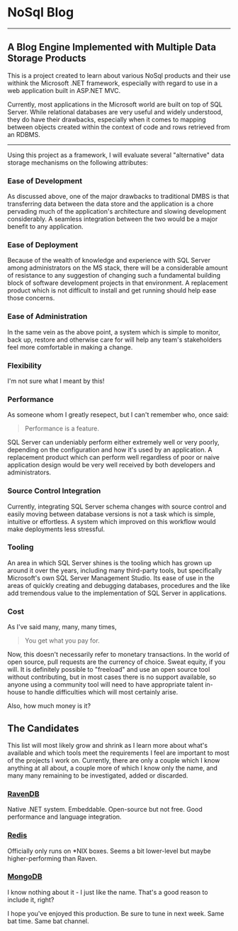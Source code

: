 NoSql Blog
==========

---

A Blog Engine Implemented with Multiple Data Storage Products
-------------------------------------------------------------

This is a project created to learn about various NoSql products and 
their use withink the Microsoft .NET framework, especially with
regard to use in a web application built in ASP.NET MVC. 

Currently, most applications in the Microsoft world are built on 
top of SQL Server. While relational databases are very useful and 
widely understood, they do have their drawbacks, especially when
it comes to mapping between objects created within the context of
code and rows retrieved from an RDBMS.

***

Using this project as a framework, I will evaluate several
"alternative" data storage mechanisms on the following attributes:

### Ease of Development

As discussed above, one of the major drawbacks to traditional DMBS
is that transferring data between the data store and the application
is a chore pervading much of the application's architecture and 
slowing development considerably. A seamless integration between the
two would be a major benefit to any application.

### Ease of Deployment

Because of the wealth of knowledge and experience with SQL Server
among administrators on the MS stack, there will be a considerable
amount of resistance to any suggestion of changing such a 
fundamental building block of software development projects in that
environment. A replacement product which is not difficult to install
and get running should help ease those concerns.

### Ease of Administration

In the same vein as the above point, a system which is simple to 
monitor, back up, restore and otherwise care for will help any
team's stakeholders feel more comfortable in making a change.

### Flexibility

I'm not sure what I meant by this!

### Performance

As someone whom I greatly resepect, but I can't remember who, once said:

> Performance is a feature.

SQL Server can undeniably perform either extremely well or very poorly,
depending on the configuration and how it's used by an application. A
replacement product which can perform well regardless of poor or naive
application design would be very well received by both developers and
administrators.

### Source Control Integration

Currently, integrating SQL Server schema changes with source control and
easily moving between database versions is not a task which is simple,
intuitive or effortless. A system which improved on this workflow would
make deployments less stressful.

### Tooling

An area in which SQL Server shines is the tooling which has grown up around
it over the years, including many third-party tools, but specifically
Microsoft's own SQL Server Management Studio. Its ease of use in the areas of
quickly creating and debugging databases, procedures and the like add
tremendous value to the implementation of SQL Server in applications.

### Cost

As I've said many, many, many times,

> You get what you pay for.

Now, this doesn't necessarily refer to monetary transactions. In the world of
open source, pull requests are the currency of choice. Sweat equity, if you will.
It is definitely possible to "freeload" and use an open source tool without
contributing, but in most cases there is no support available, so anyone
using a community tool will need to have appropriate talent in-house to handle
difficulties which will most certainly arise.

Also, how much money is it?

The Candidates
--------------

This list will most likely grow and shrink as I learn more about what's available
and which tools meet the requirements I feel are important to most of the projects
I work on. Currently, there are only a couple which I know anything at all about,
a couple more of which I know only the name, and many many remaining to be 
investigated, added or discarded.

### [RavenDB](http://ravendb.net/)

Native .NET system. Embeddable. Open-source but not free. Good performance and language integration.

### [Redis](http://redis.io/)

Officially only runs on *NIX boxes. Seems a bit lower-level but maybe higher-performing than Raven.

### [MongoDB](http://www.mongodb.org/)

I know nothing about it - I just like the name. That's a good reason to include it, right?

I hope you've enjoyed this production. Be sure to tune in next week. Same bat time.
Same bat channel.
